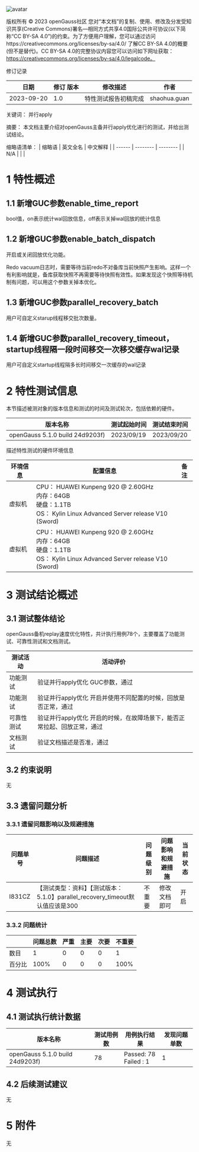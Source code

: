 ![avatar](../images/openGauss.png)

版权所有 © 2023  openGauss社区
您对“本文档”的复制、使用、修改及分发受知识共享(Creative Commons)署名—相同方式共享4.0国际公共许可协议(以下简称“CC BY-SA 4.0”)的约束。为了方便用户理解，您可以通过访问https://creativecommons.org/licenses/by-sa/4.0/ 了解CC BY-SA 4.0的概要 (但不是替代)。CC BY-SA 4.0的完整协议内容您可以访问如下网址获取：https://creativecommons.org/licenses/by-sa/4.0/legalcode。

修订记录

| 日期 | 修订   版本 | 修改描述 | 作者 |
| ---- | ----------- | -------- | ---- |
| 2023-09-20|	1.0	|特性测试报告初稿完成|	shaohua.guan     |

关键词： 并行apply


摘要： 本文档主要介绍对openGauss主备并行apply优化进行的测试，并给出测试结论。



缩略语清单：
| 缩略语 | 英文全名 | 中文解释 |
| ------ | -------- | -------- |
| N/A    |          |          |

# 1     特性概述

## 1.1 新增GUC参数enable_time_report
bool值，on表示统计wal回放信息，off表示关掉wal回放的统计信息

## 1.2 新增GUC参数enable_batch_dispatch
开启或关闭回放优化功能。

Redo vacuum日志时，需要等待当前redo不对备库当前快照产生影响。这样一个有利影响就是，备库获取快照不再需要等待快照有效性。如果发现这个快照等待机制有问题，可以用这个参数关掉本优化。

## 1.3 新增GUC参数parallel_recovery_batch
用户可自定义starup线程移交批次数量。


## 1.4 新增GUC参数parallel_recovery_timeout，startup线程隔一段时间移交一次移交缓存wal记录
用户可自定义startup线程隔多长时间移交一次缓存的wal记录

# 2     特性测试信息

本节描述被测对象的版本信息和测试的时间及测试轮次，包括依赖的硬件。

| 版本名称 | 测试起始时间 | 测试结束时间 |
| -------- | ------------ | ------------ |
|openGauss 5.1.0 build 24d9203f) |  2023/09/19 | 2023/09/20 |

描述特性测试的硬件环境信息

| 环境信息 | 配置信息 | 备注 |
| -------- | -------- | ---- |
| 虚拟机   |CPU： HUAWEI Kunpeng 920 @ 2.60GHz <br />内存：64GB<br/>硬盘：1.1TB<br/> OS：    Kylin Linux Advanced Server release V10 (Sword)  |  
| 虚拟机   |CPU： HUAWEI Kunpeng 920 @ 2.60GHz <br />内存：64GB<br/>硬盘：1.1TB<br/> OS：    Kylin Linux Advanced Server release V10 (Sword)  |  

# 3     测试结论概述
## 3.1   测试整体结论
openGauss备机replay速度优化特性，共计执行用例78个，主要覆盖了功能测试、可靠性测试和文档测试。

| 测试活动 | 活动评价 |
| -------- | -------- |
| 功能测试 |  验证并行apply优化 GUC参数，通过 |
| 功能测试 |  验证并行apply优化 开启并使用不同配置的时候，回放是否正常，通过|
| 可靠性测试| 验证并行apply优化 开启的时候，在故障场景下，能否正常拉起、回放正常，通过|
| 文档测试 |  验证文档描述是否准，通过 |

## 3.2   约束说明
无

## 3.3   遗留问题分析

### 3.3.1 遗留问题影响以及规避措施
| 问题单号 | 问题描述 | 问题级别 | 问题影响和规避措施 | 当前状态 |
| -------- | -------- | -------- | ------------------ | -------- |
|  I831CZ  | 【测试类型：资料】【测试版本：5.1.0】parallel_recovery_timeout默认值应该是300     |    不重要    |      修改文档即可         |  开启  |

### 3.3.2 问题统计
|        | 问题总数 | 严重 | 主要 | 次要 | 不重要 |
| ------ | -------- | ---- | ---- | ---- | ------ |
| 数目   |     1     |   0   |  0    |  0    |  1      |
| 百分比 |       100%   |   0   |   0   |    0  |    100%    |

# 4     测试执行

## 4.1   测试执行统计数据
| 版本名称 | 测试用例数 | 用例执行结果 | 发现问题单数 |
| -------- | ---------- | ------------ | ------------ |
|   openGauss 5.1.0 build 24d9203f)       |      78      |     Passed: 78 <br/>Failed : 1         |        1      |



## 4.2   后续测试建议

无

# 5     附件

无

 



 

 
